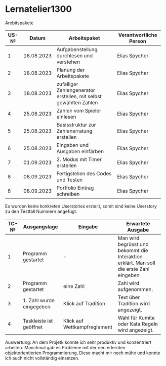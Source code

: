# Lernatelier1300

Arebitspakete

| US-№ | Datum           | Arbeitspaket  | Verantwortliche Person                       |
| ---- | --------------- | ---- | ---------------------------------- |
| 1    | 18.08.2023           |Aufgabenstellung durchlesen und verstehen| Elias Spycher |
| 2    | 18.08.2023           |Planung der Arbeitspakete | Elias Spycher |
| 3    | 18.08.2023           |zufälliger Zahlengenerator erstellen, mit selbst gewählten Zahlen| Elias Spycher |
| 4    | 25.08.2023           |Zahlen vom Spieler einlesen  | Elias Spycher |
| 5    | 25.08.2023           |Basisstruktur zur Zahlenerratung erstellen  | Elias Spycher |
| 6    | 25.08.2023           |Eingaben und Ausgaben einfärben  | Elias Spycher |
| 7    | 01.09.2023           |2. Modus mit Timer erstellen  | Elias Spycher |
| 8    | 08.09.2023           |Fertigstellen des Codes und Testen| Elias Spycher |
| 8    | 08.09.2023           |Portfolio Eintrag schreiben| Elias Spycher |

Es wurden keine konkreten Userstories erstellt, somit sind keine Userstory zu den Testfall Nummern angefügt.

| TC-№ | Ausgangslage | Eingabe | Erwartete Ausgabe |
| ---- | ------------ | ------- | ----------------- |
| 1  | Programm gestartet|-|Man wird begrüsst und bekommt die Interaktion erklärt. Man soll die erste Zahl eingeben |
| 2  | Programm gestartet| eine Zahl |Zahl wird aufgenommen.|
| 3  | 1. Zahl wurde eingegeben| Klick auf Tradition| Text über Tradition wird angezeigt.|
| 4  | Taskleiste ist geöffnet| Klick auf Wettkampfreglement| Wahl für Kumite oder Kata Regeln wird angezeigt.| 

Auswertung: An dem Projetk konnte ich sehr produktiv und konzentriert arbeiten. Manchmal gab es Probleme mit der neu erlernten objektorientierten Programmierung, Diese macht mir noch mühe und konnte ich auch nicht vollständig einsetzen.
